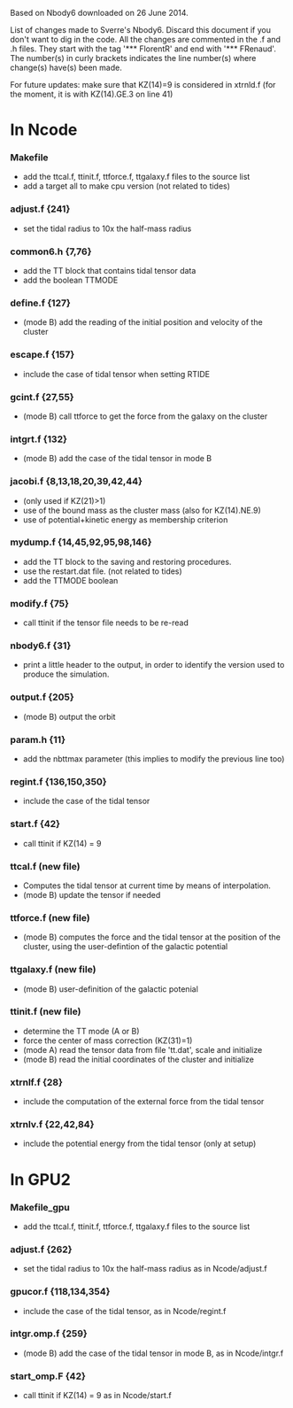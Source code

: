 
Based on Nbody6 downloaded on 26 June 2014.

List of changes made to Sverre's Nbody6. Discard this document if you don't want to dig in the code.
All the changes are commented in the .f and .h files. They start with the tag '*** FlorentR' and end with '*** FRenaud'.
The number(s) in curly brackets indicates the line number(s) where change(s) have(s) been made.

For future updates: make sure that KZ(14)=9 is considered in xtrnld.f (for the moment, it is with KZ(14).GE.3 on line 41)

In Ncode
========

### Makefile
* add the ttcal.f, ttinit.f, ttforce.f, ttgalaxy.f files to the source list
* add a target all to make cpu version (not related to tides)

### adjust.f	{241}
* set the tidal radius to 10x the half-mass radius

### common6.h	{7,76}
* add the TT block that contains tidal tensor data
* add the boolean TTMODE

### define.f	{127}
* (mode B) add the reading of the initial position and velocity of the cluster


### escape.f	{157}
* include the case of tidal tensor when setting RTIDE

### gcint.f		{27,55}
* (mode B) call ttforce to get the force from the galaxy on the cluster

### intgrt.f		{132}
* (mode B) add the case of the tidal tensor in mode B

### jacobi.f	{8,13,18,20,39,42,44}
* (only used if KZ(21)>1)
* use of the bound mass as the cluster mass (also for KZ(14).NE.9)
* use of potential+kinetic energy as membership criterion

### mydump.f	{14,45,92,95,98,146}
* add the TT block to the saving and restoring procedures.
* use the restart.dat file. (not related to tides)
* add the TTMODE boolean

### modify.f	{75}
* call ttinit if the tensor file needs to be re-read

### nbody6.f	{31}
* print a little header to the output, in order to identify the version used to produce the simulation.

### output.f	{205}
* (mode B) output the orbit

### param.h {11}
* add the nbttmax parameter (this implies to modify the previous line too)

### regint.f	{136,150,350}
* include the case of the tidal tensor

### start.f {42}
* call ttinit if KZ(14) = 9

### ttcal.f (new file)
* Computes the tidal tensor at current time by means of interpolation.
* (mode B) update the tensor if needed

### ttforce.f	(new file)
* (mode B) computes the force and the tidal tensor at the position of the cluster, using the user-defintion of the galactic potential

### ttgalaxy.f	(new file)
* (mode B) user-definition of the galactic potenial

### ttinit.f	(new file)
* determine the TT mode (A or B)
* force the center of mass correction (KZ(31)=1)
* (mode A) read the tensor data from file 'tt.dat', scale and initialize
* (mode B) read the initial coordinates of the cluster and initialize

### xtrnlf.f	{28}
* include the computation of the external force from the tidal tensor

### xtrnlv.f	{22,42,84}
* include the potential energy from the tidal tensor (only at setup)


In GPU2
=====

### Makefile_gpu
* add the ttcal.f, ttinit.f, ttforce.f, ttgalaxy.f files to the source list

### adjust.f	{262}
* set the tidal radius to 10x the half-mass radius as in Ncode/adjust.f

### gpucor.f	{118,134,354}
* include the case of the tidal tensor, as in Ncode/regint.f

### intgr.omp.f	{259}
* (mode B) add the case of the tidal tensor in mode B, as in Ncode/intgr.f

### start_omp.F	{42}
* call ttinit if KZ(14) = 9 as in Ncode/start.f
